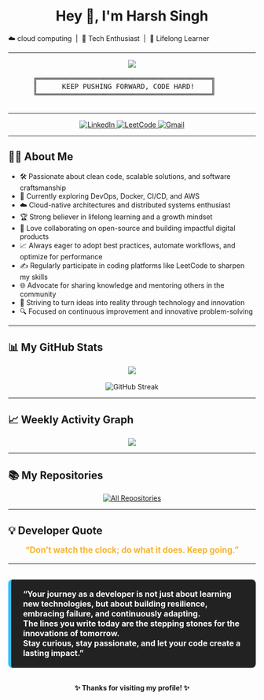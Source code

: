 <!--
**Harsh-sing007/Harsh-sing007** is a ✨ _special_ ✨ repository because its `README.md` (this file) appears on your GitHub profile.
-->

<p align="center">
  <h1 align="center">Hey 👋, I'm Harsh Singh</h1>
</p>

☁️ cloud computing &nbsp;|&nbsp; 🚀 Tech Enthusiast &nbsp;|&nbsp; 🧠 Lifelong Learner

---

<p align="center">
  <img src="https://capsule-render.vercel.app/api?type=waving&color=0:36BCF7,100:9B59B6&height=150&section=header&text=🌟%20KEEP%20HUSTLING%20🌟&fontSize=40&animation=twinkling&fontColor=fff"/>
  <br>
  <span style="font-size:1.5em; color:#F7B32B; font-weight:bold;">
    <pre>
      ╔══════════════════════════════════════════╗
      ║      KEEP PUSHING FORWARD, CODE HARD!    ║
      ╚══════════════════════════════════════════╝
    </pre>
  </span>
</p>

---

<p align="center">
  <a href="https://www.linkedin.com/in/harsh-singh1712/">
    <img src="https://img.shields.io/badge/LinkedIn-0A66C2?style=for-the-badge&logo=linkedin&logoColor=white" alt="LinkedIn"/>
  </a>
  <a href="https://leetcode.com/u/Harshsi17/">
    <img src="https://img.shields.io/badge/LeetCode-FFA116?style=for-the-badge&logo=leetcode&logoColor=black" alt="LeetCode"/>
  </a>
  <a href="mailto:harshsingh45831@gmail.com">
    <img src="https://img.shields.io/badge/Gmail-D14836?style=for-the-badge&logo=gmail&logoColor=white" alt="Gmail"/>
  </a>
</p>

---

## 👨‍💻 About Me

- 🛠️ Passionate about clean code, scalable solutions, and software craftsmanship  
- 🌱 Currently exploring DevOps, Docker, CI/CD, and AWS  
- ☁️ Cloud-native architectures and distributed systems enthusiast  
- 🏆 Strong believer in lifelong learning and a growth mindset  
- 🤝 Love collaborating on open-source and building impactful digital products  
- 📈 Always eager to adopt best practices, automate workflows, and optimize for performance  
- ✍️ Regularly participate in coding platforms like LeetCode to sharpen my skills  
- 🌐 Advocate for sharing knowledge and mentoring others in the community  
- 🚀 Striving to turn ideas into reality through technology and innovation  
- 🔍 Focused on continuous improvement and innovative problem-solving  

---

## 📊 My GitHub Stats

<div align="center">
  <img src="https://github-readme-stats.vercel.app/api?username=Harsh-sing007&show_icons=true&theme=radical&border_radius=30&hide_border=true&custom_title=Harsh Singh's GitHub Stats"/>
  <br><br>
  <img src="https://github-readme-streak-stats.herokuapp.com?user=Harsh-sing007&theme=radical&hide_border=true&border_radius=30&fire=DD2727&background=161B22&currStreakLabel=F7B32B" alt="GitHub Streak"/>
</div>

---

## 📈 Weekly Activity Graph

<div align="center">
  <img src="https://github-readme-activity-graph.vercel.app/graph?username=Harsh-sing007&theme=react-dark&custom_title=Weekly%20GitHub%20Activity%20Graph&hide_border=true&area=true&area_color=36BCF7"/>
</div>

---

## 📚 My Repositories

<p align="center">
  <a href="https://github.com/Harsh-sing007?tab=repositories">
    <img src="https://img.shields.io/badge/See%20All%20Repositories-181717?style=for-the-badge&logo=github" alt="All Repositories" />
  </a>
</p>

---

## 💡 Developer Quote

<p align="center" style="font-size:1.2em; color:#F7B32B;">
  <b>
    “Don’t watch the clock; do what it does. Keep going.”  
  </b>
</p>

---

<blockquote style="font-size: 1.15em; background: #222; color: #fff; border-left: 6px solid #36BCF7; padding: 1.2em 1.5em; margin: 2em 0; border-radius: 8px;">
  <b>
    “Your journey as a developer is not just about learning new technologies, but about building resilience, embracing failure, and continuously adapting.  
    <br>
    The lines you write today are the stepping stones for the innovations of tomorrow.  
    <br>
    Stay curious, stay passionate, and let your code create a lasting impact.”
  </b>
</blockquote>

<p align="center">
  <b>✨ Thanks for visiting my profile! ✨</b>
</p>
